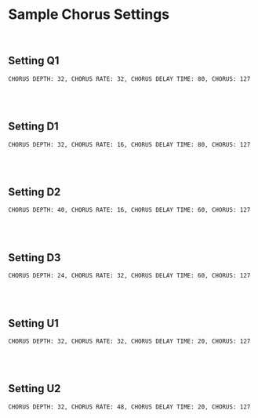 # Sample Chorus Settings

<br>

## Setting Q1
```
CHORUS DEPTH: 32, CHORUS RATE: 32, CHORUS DELAY TIME: 80, CHORUS: 127
```

<br>
<br>

## Setting D1

```
CHORUS DEPTH: 32, CHORUS RATE: 16, CHORUS DELAY TIME: 80, CHORUS: 127
```

<br>
<br>

## Setting D2

```
CHORUS DEPTH: 40, CHORUS RATE: 16, CHORUS DELAY TIME: 60, CHORUS: 127
```

<br>
<br>

## Setting D3

```
CHORUS DEPTH: 24, CHORUS RATE: 32, CHORUS DELAY TIME: 60, CHORUS: 127
```

<br>
<br>

## Setting U1

```
CHORUS DEPTH: 32, CHORUS RATE: 32, CHORUS DELAY TIME: 20, CHORUS: 127
```

<br>
<br>

## Setting U2

```
CHORUS DEPTH: 32, CHORUS RATE: 48, CHORUS DELAY TIME: 20, CHORUS: 127
```

<br>

